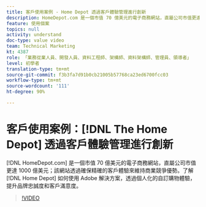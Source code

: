 ```yaml
---
title: 客戶使用案例 - Home Depot 透過客戶體驗管理進行創新
description: HomeDepot.com 是一個市值 70 億美元的電子商務網站，直屬公司市值更達 1000 億美元；該網站透過確保精確的客戶體驗來維持其商場競爭優勢。了解 Home Depot 如何使用 Adobe 解決方案，以個人化的自訂購物體驗來建立品牌忠誠度和客戶滿意度。
feature: 使用個案
topics: null
activity: understand
doc-type: value video
team: Technical Marketing
kt: 4387
role: 「業務從業人員、開發人員、資料工程師、架構師、資料架構師、管理員、領導者」
level: 初學者
translation-type: tm+mt
source-git-commit: f3b3fa7d91b0cb21005b57768ca23ed6700fcc03
workflow-type: tm+mt
source-wordcount: '111'
ht-degree: 90%

---
```



# 客戶使用案例：[!DNL The Home Depot] 透過客戶體驗管理進行創新

[!DNL HomeDepot.com] 是一個市值 70 億美元的電子商務網站，直屬公司市值更達 1000 億美元；該網站透過確保精確的客戶體驗來維持商業競爭優勢。了解 [!DNL Home Depot] 如何使用 Adobe 解決方案，透過個人化的自訂購物體驗，提升品牌忠誠度和客戶滿意度。

>[!VIDEO](https://video.tv.adobe.com/v/31506/?quality=12)
